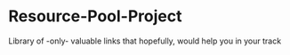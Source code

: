 # Resource-Pool-Project
Library of -only- valuable links that hopefully, would help you in your track
